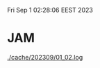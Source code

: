 Fri Sep  1 02:28:06 EEST 2023
# JAM
<a href='./cache/202309/01_02.log'>./cache/202309/01_02.log</a>

